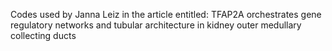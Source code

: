 Codes used by Janna Leiz in the article entitled: TFAP2A orchestrates gene regulatory networks and tubular architecture in kidney outer medullary collecting ducts

